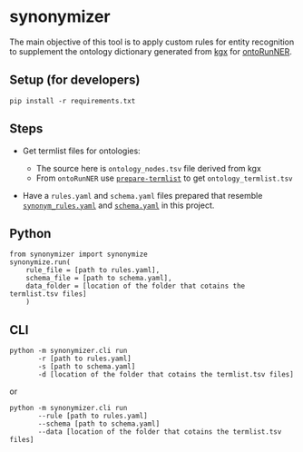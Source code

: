 # synonymizer

The main objective of this tool is to apply custom rules for entity recognition to supplement the ontology dictionary generated from [kgx](https://github.com/biolink/kgx) for [ontoRunNER](https://github.com/monarch-initiative/ontorunner).

## Setup (for developers)

`pip install -r requirements.txt`

## Steps

- Get termlist files for ontologies:
  - The source here is `ontology_nodes.tsv` file derived from kgx
  - From `ontoRunNER` use [`prepare-termlist`](https://monarch-initiative.github.io/ontorunner/static/intro.html#preparing-term-list) to get `ontology_termlist.tsv`

- Have a `rules.yaml` and `schema.yaml` files prepared that resemble [`synonym_rules.yaml`](https://github.com/monarch-initiative/synonymizer/blob/main/rulebook/synonym_rules.yaml) and [`schema.yaml`](https://github.com/monarch-initiative/synonymizer/blob/main/schema.yaml) in this project.

## Python
```
from synonymizer import synonymize
synonymize.run(
    rule_file = [path to rules.yaml],
    schema_file = [path to schema.yaml],
    data_folder = [location of the folder that cotains the termlist.tsv files]
    )
```

## CLI
```
python -m synonymizer.cli run 
       -r [path to rules.yaml] 
       -s [path to schema.yaml] 
       -d [location of the folder that cotains the termlist.tsv files]
```
or
```
python -m synonymizer.cli run 
       --rule [path to rules.yaml] 
       --schema [path to schema.yaml] 
       --data [location of the folder that cotains the termlist.tsv files]
```

